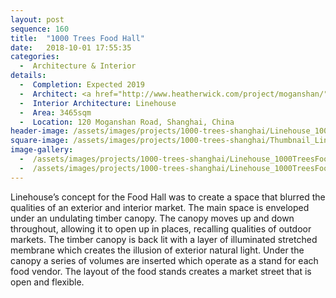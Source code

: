 ```yaml
---
layout: post
sequence: 160
title:  "1000 Trees Food Hall"
date:   2018-10-01 17:55:35
categories:
  -  Architecture & Interior
details:
  -  Completion: Expected 2019
  -  Architect: <a href="http://www.heatherwick.com/project/moganshan/">Heatherwick</a>
  -  Interior Architecture: Linehouse
  -  Area: 3465sqm
  -  Location: 120 Moganshan Road, Shanghai, China
header-image: /assets/images/projects/1000-trees-shanghai/Linehouse_1000TreesFoodHall_1A.jpg
square-image: /assets/images/projects/1000-trees-shanghai/Thumbnail_Linehouse_1000TreesFoodHall_1A.jpg
image-gallery:
  -  /assets/images/projects/1000-trees-shanghai/Linehouse_1000TreesFoodHall_1A.jpg
  -  /assets/images/projects/1000-trees-shanghai/Linehouse_1000TreesFoodHall_2A.jpg
---
```

Linehouse’s concept for the Food Hall was to create a space that blurred the qualities of an exterior and interior market. The main space is enveloped under an undulating timber canopy. The canopy moves up and down throughout, allowing it to open up in places, recalling qualities of outdoor markets. The timber canopy is back lit with a layer of illuminated stretched membrane which creates the illusion of exterior natural light. Under the canopy a series of volumes are inserted which operate as a stand for each food vendor. The layout of the food stands creates a market street that is open and flexible. 
